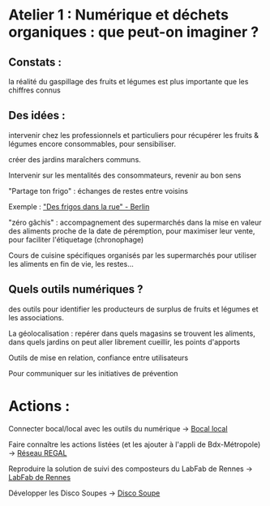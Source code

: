 # Atelier 1 : Numérique et déchets organiques : que peut-on imaginer ?

## Constats :

la réalité du gaspillage des fruits et légumes est plus importante que les chiffres connus

## Des idées : 

intervenir chez les professionnels et particuliers pour récupérer les fruits & légumes encore consommables, pour sensibiliser.

créer des jardins maraîchers communs.

Intervenir sur les mentalités des consommateurs, revenir au bon sens

"Partage ton frigo" : échanges de restes entre voisins

Exemple : ["Des frigos dans la rue" - Berlin](https://veillenouveauxconceptsdecheteries.wordpress.com/2014/12/01/foodsharing-des-frigos-dans-la-rue/)

"zéro gâchis" : accompagnement des supermarchés dans la mise en valeur des aliments proche de la date de péremption, pour maximiser leur vente, pour faciliter l'étiquetage (chronophage)

Cours de cuisine spécifiques organisés par les supermarchés pour utiliser les aliments en fin de vie, les restes...

## Quels outils numériques ?

des outils pour identifier les producteurs de surplus de fruits et légumes et les associations.

La géolocalisation : repérer dans quels magasins se trouvent les aliments, dans quels jardins on peut aller librement cueillir, les points d'apports

Outils de mise en relation, confiance entre utilisateurs

Pour communiquer sur les initiatives de prévention

# Actions :

Connecter bocal/local avec les outils du numérique
-> [Bocal local](https://fr-fr.facebook.com/lebocallocal)

Faire connaître les actions listées (et les ajouter à l'appli de Bdx-Métropole)
-> [Réseau REGAL](http://www.reseau-regal-aquitaine.org/)

Reproduire la solution de suivi des composteurs du LabFab de Rennes
-> [LabFab de Rennes](http://www.labfab.fr/portfolio/)

Développer les Disco Soupes
-> [Disco Soupe](https://veillenouveauxconceptsdecheteries.wordpress.com/2014/11/22/disco-soupe/)
